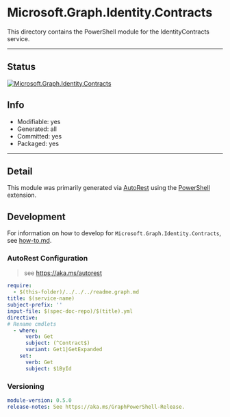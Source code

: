 <!-- region Generated -->
# Microsoft.Graph.Identity.Contracts
This directory contains the PowerShell module for the IdentityContracts service.

---
## Status
[![Microsoft.Graph.Identity.Contracts](https://img.shields.io/powershellgallery/v/Microsoft.Graph.Identity.Contracts.svg?style=flat-square&label=Microsoft.Graph.Identity.Contracts "Microsoft.Graph.Identity.Contracts")](https://www.powershellgallery.com/packages/Microsoft.Graph.Identity.Contracts/)

## Info
- Modifiable: yes
- Generated: all
- Committed: yes
- Packaged: yes

---
## Detail
This module was primarily generated via [AutoRest](https://github.com/Azure/autorest) using the [PowerShell](https://github.com/Azure/autorest.powershell) extension.

## Development
For information on how to develop for `Microsoft.Graph.Identity.Contracts`, see [how-to.md](how-to.md).
<!-- endregion -->

### AutoRest Configuration

> see https://aka.ms/autorest

``` yaml
require:
  - $(this-folder)/../../../readme.graph.md
title: $(service-name)
subject-prefix: ''
input-file: $(spec-doc-repo)/$(title).yml
directive:
# Rename cmdlets
  - where:
      verb: Get
      subject: (^Contract$)
      variant: Get1|GetExpanded
    set:
      verb: Get
      subject: $1ById
```
### Versioning

``` yaml
module-version: 0.5.0
release-notes: See https://aka.ms/GraphPowerShell-Release.
```
